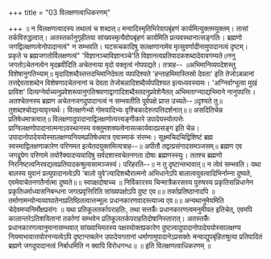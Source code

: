 +++
title = "03 विलक्षणत्वाधिकरणम्"

+++
॥ न विलक्षणत्वादस्य तथात्वं च शब्दात्॥ मन्वादिस्मृतिभिरेवापबृंहणं कार्यमित्युक्तमयुक्तम्। तासां तर्कविरुद्धत्वात्। अतस्तर्कानुगृहीतया सांख्यस्मृत्यैवोपबृंहणं कार्यमिति प्रत्यवस्थानात्सङ्गतिः। ब्रह्मणो जगद्विलक्षणत्वेनोपादानत्वं" न सम्भवति। घटरूचकादिषु सलक्षणानामेव मृत्सुवर्णादीनामुपादानत्वं दृष्टम्। प्रकृते च ब्रह्मजगतोर्विलक्षणत्वं" 'विज्ञानञ्चाविज्ञानञ्चे'ति विज्ञानत्वप्रतिपादकशब्दादेवावगम्यते॥ननु जगतोऽचेतनत्वेन मृदब्रवीदिति अचेतनाया मृदो वक्तृत्वं नोपपद्यते। तत्राह-- ॥अभिमानिव्यपदेशस्तु विशेषानुगतिभ्याम्॥ मृदादिशब्दैस्तत्तदभिमानिदेवता व्यपदिश्यते 'हन्ताहमिमास्तिस्रो देवता' इति तेजोऽबन्नानां तत्तद्देवताशब्देन विशेषणादचेतनानां च देवता तेजोबन्नादिशब्दैर्व्यपदिश्यत इत्यध्यवस्यामः। 'अग्निर्वाग्भूत्वा मुखं प्राविश' दित्यग्नेर्वाच्यनुप्रवेशरूपानुगतिश्रवणाद्वागादिशब्दैस्तदनुप्रवेशेनैतत् अभिमताग्न्याद्यभिमाने नानुपपत्तिः। अतश्चेतनस्य ब्रह्मण अचेतनजगदुपादानत्वं न सम्भवतीति पूर्वपक्षे प्राप्त उच्यते--॥दृश्यते तु॥ तुशब्दश्चोद्यत्यावृत्त्यर्थः। विलक्षणेभ्यो गोमयादिभ्यः वृश्चिकादेरुत्पत्तिदर्शनात्॥॥ असदितिचेन्न प्रतिषेधमात्रत्वात्॥ विलक्षणादुपादानाद्विलक्षणोत्पत्त्यङ्गीकारे उपादेयस्योत्पत्तेः प्राग्विलक्षणोपादानात्मनाऽवस्थानस्य वक्तुमशक्यत्वेनासत्कार्यवादप्रसङ्ग इति चेन्न। उपादानोपादेययोस्सालक्षण्यनियमप्रतिषेधमात्र एवास्माकं संरम्भः। सूक्ष्मचिदचिद्विशिष्टं ब्रह्म स्वस्माद्विलक्षणाकारेण परिणमत इत्येतदयुक्तमित्यत्राह--॥ अपीतौ तद्वत्प्रसंगादसमञ्जसम्॥ ब्रह्मण एव जगद्रूपेण परिणामे तयोरैक्यादप्ययादिषु सर्वदशास्वचेतनगता दोषाः ब्रह्मणस्स्युः। ततश्च ब्रह्मणो निरनिष्टत्वनिरवद्यत्वप्रतिपादकश्रुत्यसामञ्जस्यं। परिहरति--॥ न तु दृष्टान्तभावात्॥ न त्वेवं सम्भवति। यथा बालस्य युवानं प्रत्युपादानत्वेऽपि 'बालो युवे'त्यादिशब्दैरात्मनो अभिधानेऽपि बालात्वयुवत्वादिभिर्नाम्ना दुष्यते, एवमेवाचेतनगतैर्नात्मा दुष्यते॥॥ स्वपक्षदोषाच्च ॥ निर्विकारस्य चिन्मात्रैकरसस्य पुरुषस्य प्रकृतिसन्निधानेन प्रकृतिधर्माध्यासनिबन्धना जगत्प्रवृत्तिरिति सांख्यपक्षोऽपि दुष्ट एव॥॥ तर्काप्रतिष्ठानादपि ॥ तर्माणामन्योन्यव्याघातेनाप्रतिष्ठितत्वात्तन्मूलः प्रधानकारणवादस्त्याज्य एव॥॥ अन्यथानुमेयमिति चेदेवमप्यनिर्मोक्षप्रसंगः ॥ यथा प्रतिकूलतर्कापराहतिः, तथा सत्तर्कैः प्रधानकारणत्वमनुमीयत इतिचेत्, एवमपि कालान्तरेऽतिशयितानां तर्काणां सम्भवेन प्रतिकूलतर्कपराहतिदोषानिस्तारात्। अतस्तर्कैः प्रधानकारणत्वानुमानासम्भवात् सांख्याभिमतस्य पक्षस्योक्तप्रकारेण दुष्टत्वादुपादानोपादेययोस्सालक्षण्य नियमाभावात्तयोरनन्यत्वेऽपि दृष्टान्तबलेन उपादेयगतानां धर्माणामुपादानेऽप्रसक्तेः मन्वाद्युपबृंहितश्रुत्या प्रतिपादितं ब्रह्मणे जगदुपादानत्वं निर्बाधमिति न क्वापि विरोधगन्धः॥ ॥ इति विलक्षणत्वाधिकरणम् ॥